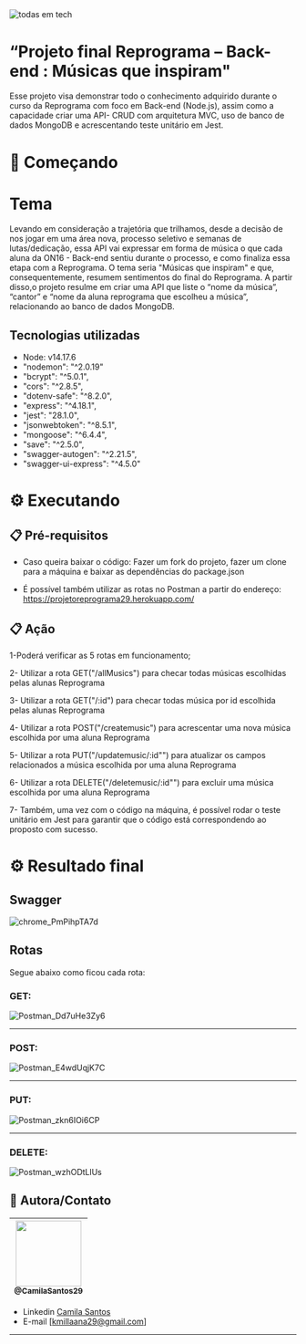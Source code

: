  ##
![todas em tech](https://user-images.githubusercontent.com/88860081/181814231-6ef93baf-924a-4af4-b786-437dde7d9191.png )

# “Projeto final Reprograma – Back-end : Músicas que inspiram"

<p> Esse projeto visa demonstrar todo o conhecimento adquirido durante o curso da Reprograma com foco em Back-end (Node.js), assim como a capacidade criar uma API- CRUD com arquitetura MVC, uso de banco de dados MongoDB e acrescentando teste unitário em Jest. </p>


# 🚀 Começando

# Tema
Levando em consideração a trajetória que trilhamos, desde a decisão de nos jogar em uma área nova, processo seletivo e semanas de lutas/dedicação, essa API vai expressar em forma de música o que cada aluna da ON16 - Back-end sentiu durante o processo, e como finaliza essa etapa com a Reprograma. O tema seria "Músicas que inspiram" e que, consequentemente, resumem sentimentos do final do Reprograma. A partir disso,o projeto resulme em criar uma API que liste o “nome da música”, “cantor” e “nome da aluna reprograma que escolheu a música”, relacionando ao banco de dados MongoDB.


## Tecnologias utilizadas
   * Node: v14.17.6
   * "nodemon": "^2.0.19"
   * "bcrypt": "^5.0.1",
   * "cors": "^2.8.5",
   * "dotenv-safe": "^8.2.0",
   * "express": "^4.18.1",
   * "jest": "28.1.0",
   * "jsonwebtoken": "^8.5.1",
   * "mongoose": "^6.4.4",
   * "save": "^2.5.0",
   * "swagger-autogen": "^2.21.5",
   * "swagger-ui-express": "^4.5.0"


# ⚙️ Executando 
## 📋 Pré-requisitos

 * Caso queira baixar o código: Fazer um fork do projeto, fazer um clone para a máquina e baixar as dependências do package.json 

 * É possível também utilizar as rotas no Postman a partir do endereço: https://projetoreprograma29.herokuapp.com/ 


## 📋 Ação
 1-Poderá verificar as 5 rotas em funcionamento;

 2- Utilizar a rota GET("/allMusics") para checar todas músicas escolhidas pelas alunas Reprograma

 3-  Utilizar a rota GET("/:id") para checar todas música por id escolhida pelas alunas Reprograma

 4-  Utilizar a rota POST("/createmusic") para acrescentar uma nova música escolhida por uma aluna Reprograma

 5-  Utilizar a rota PUT("/updatemusic/:id"") para atualizar os campos relacionados a música escolhida por uma aluna Reprograma

 6- Utilizar a rota DELETE("/deletemusic/:id"") para excluir uma música escolhida por uma aluna Reprograma

 7- Também, uma vez com o código na máquina, é possível rodar o teste unitário em Jest para garantir que o código está correspondendo ao proposto com sucesso.
  

# ⚙️ Resultado final

## Swagger


  ![chrome_PmPihpTA7d](https://user-images.githubusercontent.com/88860081/181812202-10f508e8-f18a-4989-b3dc-7dc9945f3c9c.png)

## Rotas

Segue abaixo como ficou cada rota:

### GET:
![Postman_Dd7uHe3Zy6](https://user-images.githubusercontent.com/88860081/181812365-232beddb-89a6-4736-aea9-64dc609b8420.gif)
_______________________________________________________________________________________________________________________________________
### POST:
![Postman_E4wdUqjK7C](https://user-images.githubusercontent.com/88860081/181812434-26c14233-fac1-4bbe-afa1-3a7c1eaa65df.gif)
_______________________________________________________________________________________________________________________________________
### PUT:
![Postman_zkn6IOi6CP](https://user-images.githubusercontent.com/88860081/181812526-ca150651-c5f1-4083-b737-7234a5d83932.gif)
_______________________________________________________________________________________________________________________________________
### DELETE:
![Postman_wzhODtLlUs](https://user-images.githubusercontent.com/88860081/181812568-5763a888-3a31-42e0-87ca-2d42486e17de.gif)




## 📌 Autora/Contato

| [<img src="https://avatars.githubusercontent.com/u/88860081?s=400&u=62b41e4fc319244c5807bd7da1decd28e1be8d6f&v=4" width=115><br><sub>@CamilaSantos29</sub>](https://github.com/CamilaSantos29) |
| :---: |


- Linkedin  [Camila Santos](https://www.linkedin.com/in/camila-o-santos/ )
- E-mail [kmillaana29@gmail.com]
---

